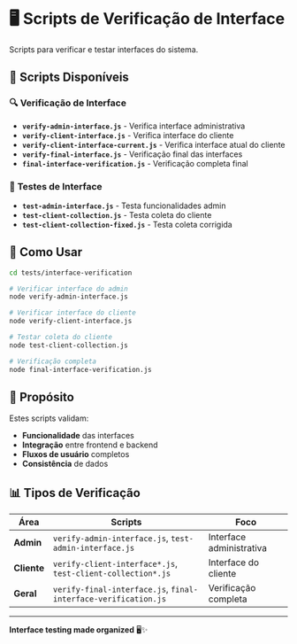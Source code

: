 # 🖥️ Scripts de Verificação de Interface

Scripts para verificar e testar interfaces do sistema.

## 📁 Scripts Disponíveis

### 🔍 **Verificação de Interface**

- **`verify-admin-interface.js`** - Verifica interface administrativa
- **`verify-client-interface.js`** - Verifica interface do cliente
- **`verify-client-interface-current.js`** - Verifica interface atual do cliente
- **`verify-final-interface.js`** - Verificação final das interfaces
- **`final-interface-verification.js`** - Verificação completa final

### 🧪 **Testes de Interface**

- **`test-admin-interface.js`** - Testa funcionalidades admin
- **`test-client-collection.js`** - Testa coleta do cliente
- **`test-client-collection-fixed.js`** - Testa coleta corrigida

## 🚀 Como Usar

```bash
cd tests/interface-verification

# Verificar interface do admin
node verify-admin-interface.js

# Verificar interface do cliente
node verify-client-interface.js

# Testar coleta do cliente
node test-client-collection.js

# Verificação completa
node final-interface-verification.js
```

## 🎯 Propósito

Estes scripts validam:

- **Funcionalidade** das interfaces
- **Integração** entre frontend e backend
- **Fluxos de usuário** completos
- **Consistência** de dados

## 📊 Tipos de Verificação

| Área        | Scripts                                                        | Foco                     |
| ----------- | -------------------------------------------------------------- | ------------------------ |
| **Admin**   | `verify-admin-interface.js`, `test-admin-interface.js`         | Interface administrativa |
| **Cliente** | `verify-client-interface*.js`, `test-client-collection*.js`    | Interface do cliente     |
| **Geral**   | `verify-final-interface.js`, `final-interface-verification.js` | Verificação completa     |

---

**Interface testing made organized** 🖥️✨
